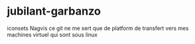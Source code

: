 # jubilant-garbanzo
iconsets Nagvis
ce git ne me sert que de platform de transfert vers mes machines virtuel qui sont sous linux
